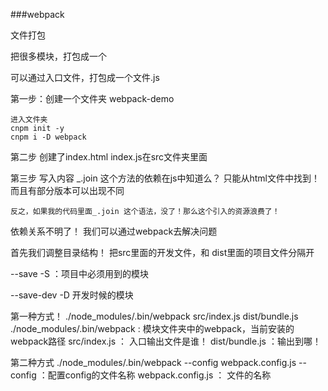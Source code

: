 ###webpack

文件打包

把很多模块，打包成一个

可以通过入口文件，打包成一个文件.js

第一步：创建一个文件夹 webpack-demo

	进入文件夹
	cnpm init -y
	cnpm i -D webpack
	
第二步
	创建了index.html   index.js在src文件夹里面
	
第三步
	写入内容
	_.join 这个方法的依赖在js中知道么？
	只能从html文件中找到！而且有部分版本可以出现不同
	
	反之，如果我的代码里面_.join 这个语法，没了！那么这个引入的资源浪费了！
	
依赖关系不明了！
我们可以通过webpack去解决问题

首先我们调整目录结构！ 把src里面的开发文件，和 dist里面的项目文件分隔开

--save -S ：项目中必须用到的模块

--save-dev -D	开发时候的模块

第一种方式！
./node_modules/.bin/webpack src/index.js dist/bundle.js
./node_modules/.bin/webpack : 模块文件夹中的webpack，当前安装的webpack路径
src/index.js ： 入口输出文件是谁！
dist/bundle.js ：输出到哪！

第二种方式
./node_modules/.bin/webpack --config webpack.config.js
	--config ：配置config的文件名称
	webpack.config.js ： 文件的名称